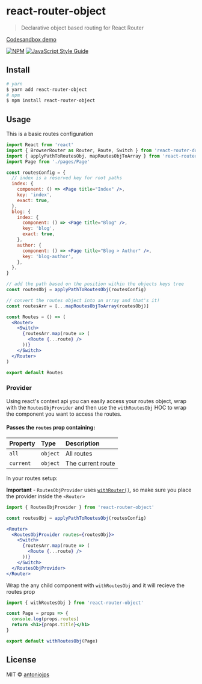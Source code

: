 # react-router-object

> Declarative object based routing for React Router

[Codesandbox demo](https://codesandbox.io/s/247x4531zr?module=%2Fsrc%2FRoutes.js)

[![NPM](https://img.shields.io/npm/v/react-router-object.svg)](https://www.npmjs.com/package/react-router-object) [![JavaScript Style Guide](https://img.shields.io/badge/code_style-standard-brightgreen.svg)](https://standardjs.com)

## Install

```bash
# yarn
$ yarn add react-router-object
# npm
$ npm install react-router-object
```

## Usage

This is a basic routes configuration

```jsx
import React from 'react'
import { BrowserRouter as Router, Route, Switch } from 'react-router-dom'
import { applyPathToRoutesObj, mapRoutesObjToArray } from 'react-router-object'
import Page from './pages/Page'

const routesConfig = {
  // index is a reserved key for root paths
  index: {
    component: () => <Page title="Index" />,
    key: 'index',
    exact: true,
  },
  blog: {
    index: {
      component: () => <Page title="Blog" />,
      key: 'blog',
      exact: true,
    },
    author: {
      component: () => <Page title="Blog > Author" />,
      key: 'blog-author',
    },
  },
}

// add the path based on the position within the objects keys tree
const routesObj = applyPathToRoutesObj(routesConfig)

// convert the routes object into an array and that's it!
const routesArr = [...mapRoutesObjToArray(routesObj)]

const Routes = () => (
  <Router>
    <Switch>
      {routesArr.map(route => (
        <Route {...route} />
      ))}
    </Switch>
  </Router>
)

export default Routes
```

### Provider

Using react's context api you can easily access your routes object, wrap with the `RoutesObjProvider` and then use the `withRoutesObj` HOC to wrap the component you want to access the routes.

#### Passes the `routes` prop containing:

| Property  | Type     | Description       |
| :-------- | :------- | :---------------- |
| `all`     | `object` | All routes        |
| `current` | `object` | The current route |

In your routes setup:

**Important** - `RoutesObjProvider` uses [`withRouter()`](https://github.com/ReactTraining/react-router/blob/master/packages/react-router/docs/api/withRouter.md), so make sure you place the provider inside the `<Router>`

```jsx
import { RoutesObjProvider } from 'react-router-object'

const routesObj = applyPathToRoutesObj(routesConfig)

<Router>
  <RoutesObjProvider routes={routesObj}>
    <Switch>
      {routesArr.map(route => (
        <Route {...route} />
      ))}
    </Switch>
  </RoutesObjProvider>
</Router>
```

Wrap the any child component with `withRoutesObj` and it will recieve the routes prop

```jsx
import { withRoutesObj } from 'react-router-object'

const Page = props => {
  console.log(props.routes)
  return <h1>{props.title}</h1>
}

export default withRoutesObj(Page)
```

## License

MIT © [antoniojps](https://github.com/antoniojps)
